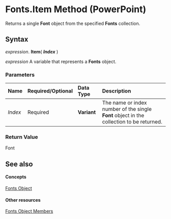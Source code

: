 
# Fonts.Item Method (PowerPoint)

Returns a single  **Font** object from the specified **Fonts** collection.


## Syntax

 _expression_. **Item**( **_Index_** )

 _expression_ A variable that represents a **Fonts** object.


### Parameters



|**Name**|**Required/Optional**|**Data Type**|**Description**|
|:-----|:-----|:-----|:-----|
| _Index_|Required|**Variant**|The name or index number of the single  **Font** object in the collection to be returned.|

### Return Value

Font


## See also


#### Concepts


[Fonts Object](1a8f44ea-515f-5eb9-eab5-6204d9b1d5bc.md)
#### Other resources


[Fonts Object Members](4a67cf86-8b73-50b0-7a7c-e14949104c0f.md)
